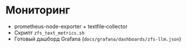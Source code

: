 # Мониторинг

- prometheus-node-exporter + textfile‑collector
- Скрипт `zfs_text_metrics.sh`
- Готовый дашборд Grafana (`docs/grafana/dashboards/zfs-llm.json`)
